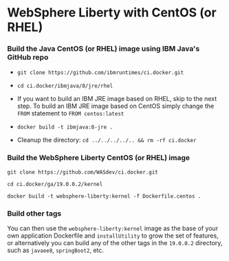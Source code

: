 # WebSphere Liberty with CentOS (or RHEL)

### Build the Java CentOS (or RHEL) image using IBM Java's GitHub repo
* `git clone https://github.com/ibmruntimes/ci.docker.git`

* `cd ci.docker/ibmjava/8/jre/rhel`

* If you want to build an IBM JRE image based on RHEL, skip to the next step.  To build an IBM JRE image based on CentOS simply change the `FROM` statement to `FROM centos:latest`

* `docker build -t ibmjava:8-jre .`

* Cleanup the directory: `cd ../../../../.. && rm -rf ci.docker`

### Build the WebSphere Liberty CentOS (or RHEL) image
`git clone https://github.com/WASdev/ci.docker.git`

`cd ci.docker/ga/19.0.0.2/kernel`

`docker build -t websphere-liberty:kernel -f Dockerfile.centos .`

### Build other tags
You can then use the `websphere-liberty:kernel` image as the base of your own application Dockerfile and `installUtility` to grow the set of features, or alternatively you can build any of the other tags in the `19.0.0.2` directory, such as `javaee8`, `springBoot2`, etc.  
